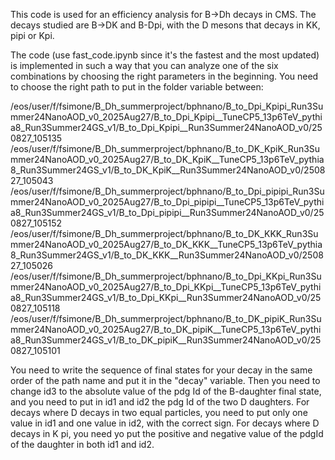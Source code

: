 This code is used for an efficiency analysis for B->Dh decays in CMS.
The decays studied are B->DK and B-Dpi, with the D mesons that decays in KK, pipi or Kpi.

The code (use fast_code.ipynb since it's the fastest and the most updated) is implemented in such a way that you can analyze one of the six combinations by choosing the right parameters in the beginning.
You need to choose the right path to put in the folder variable between:

/eos/user/f/fsimone/B_Dh_summerproject/bphnano/B_to_Dpi_Kpipi_Run3Summer24NanoAOD_v0_2025Aug27/B_to_Dpi_Kpipi__TuneCP5_13p6TeV_pythia8_Run3Summer24GS_v1/B_to_Dpi_Kpipi__Run3Summer24NanoAOD_v0/250827_105135
/eos/user/f/fsimone/B_Dh_summerproject/bphnano/B_to_DK_KpiK_Run3Summer24NanoAOD_v0_2025Aug27/B_to_DK_KpiK__TuneCP5_13p6TeV_pythia8_Run3Summer24GS_v1/B_to_DK_KpiK__Run3Summer24NanoAOD_v0/250827_105043
/eos/user/f/fsimone/B_Dh_summerproject/bphnano/B_to_Dpi_pipipi_Run3Summer24NanoAOD_v0_2025Aug27/B_to_Dpi_pipipi__TuneCP5_13p6TeV_pythia8_Run3Summer24GS_v1/B_to_Dpi_pipipi__Run3Summer24NanoAOD_v0/250827_105152
/eos/user/f/fsimone/B_Dh_summerproject/bphnano/B_to_DK_KKK_Run3Summer24NanoAOD_v0_2025Aug27/B_to_DK_KKK__TuneCP5_13p6TeV_pythia8_Run3Summer24GS_v1/B_to_DK_KKK__Run3Summer24NanoAOD_v0/250827_105026
/eos/user/f/fsimone/B_Dh_summerproject/bphnano/B_to_Dpi_KKpi_Run3Summer24NanoAOD_v0_2025Aug27/B_to_Dpi_KKpi__TuneCP5_13p6TeV_pythia8_Run3Summer24GS_v1/B_to_Dpi_KKpi__Run3Summer24NanoAOD_v0/250827_105118
/eos/user/f/fsimone/B_Dh_summerproject/bphnano/B_to_DK_pipiK_Run3Summer24NanoAOD_v0_2025Aug27/B_to_DK_pipiK__TuneCP5_13p6TeV_pythia8_Run3Summer24GS_v1/B_to_DK_pipiK__Run3Summer24NanoAOD_v0/250827_105101

You need to write the sequence of final states for your decay in the same order of the path name and put it in the "decay" variable.
Then you need to change id3 to the absolute value of the pdg Id of the B-daughter final state, and you need to put in id1 and id2 the pdg Id of the two D daughters.
For decays where D decays in two equal particles, you need to put only one value in id1 and one value in id2, with the correct sign.
For decays where D decays in K pi, you need yo put the positive and negative value of the pdgId of the daughter in both id1 and id2.

